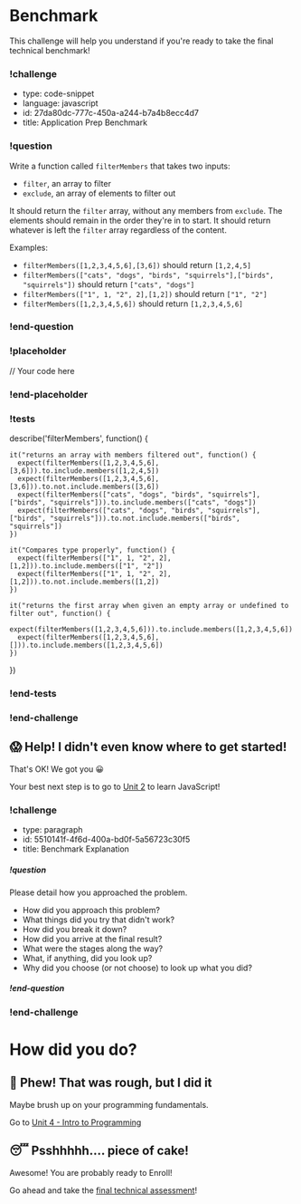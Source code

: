 # Benchmark

This challenge will help you understand if you're ready to take the final technical benchmark!

### !challenge

* type: code-snippet
* language: javascript
* id: 27da80dc-777c-450a-a244-b7a4b8ecc4d7
* title: Application Prep Benchmark

### !question

Write a function called `filterMembers` that takes two inputs:
* `filter`, an array to filter
* `exclude`, an array of elements to filter out

It should return the `filter` array, without any members from `exclude`. The elements should remain in the order they're in to start. It should return whatever is left the `filter` array regardless of the content.

Examples:
- `filterMembers([1,2,3,4,5,6],[3,6])` should return `[1,2,4,5]`
- `filterMembers(["cats", "dogs", "birds", "squirrels"],["birds", "squirrels"])` should return `["cats", "dogs"]`
- `filterMembers(["1", 1, "2", 2],[1,2])` should return `["1", "2"]`
- `filterMembers([1,2,3,4,5,6])` should return `[1,2,3,4,5,6]`


### !end-question

### !placeholder

// Your code here

### !end-placeholder

### !tests


describe('filterMembers', function() {

    it("returns an array with members filtered out", function() {
      expect(filterMembers([1,2,3,4,5,6],[3,6])).to.include.members([1,2,4,5])
      expect(filterMembers([1,2,3,4,5,6],[3,6])).to.not.include.members([3,6])
      expect(filterMembers(["cats", "dogs", "birds", "squirrels"],["birds", "squirrels"])).to.include.members(["cats", "dogs"])
      expect(filterMembers(["cats", "dogs", "birds", "squirrels"],["birds", "squirrels"])).to.not.include.members(["birds", "squirrels"])
    })

    it("Compares type properly", function() {
      expect(filterMembers(["1", 1, "2", 2],[1,2])).to.include.members(["1", "2"])
      expect(filterMembers(["1", 1, "2", 2],[1,2])).to.not.include.members([1,2])
    })

    it("returns the first array when given an empty array or undefined to filter out", function() {
      expect(filterMembers([1,2,3,4,5,6])).to.include.members([1,2,3,4,5,6])
      expect(filterMembers([1,2,3,4,5,6],[])).to.include.members([1,2,3,4,5,6])
    })

})

### !end-tests

### !end-challenge

## 😱 Help!  I didn't even know where to get started!

That's OK!  We got you 😀

Your best next step is to go to [Unit 2](https://github.com/gSchool/javascript-curriculum/blob/precourse/10_Syntax/README.md) to learn JavaScript!

### !challenge

* type: paragraph
* id: 5510141f-4f6d-400a-bd0f-5a56723c30f5
* title: Benchmark Explanation

##### !question

Please detail how you approached the problem.

* How did you approach this problem?
* What things did you try that didn't work?
* How did you break it down?
* How did you arrive at the final result?
* What were the stages along the way?
* What, if anything, did you look up?
* Why did you choose (or not choose) to look up what you did?


##### !end-question

### !end-challenge

# How did you do?



## 🤔 Phew!  That was rough, but I did it

Maybe brush up on your programming fundamentals.

Go to [Unit 4 - Intro to Programming](https://github.com/gSchool/wdi-application-prep/blob/master/units/programming.md)

## 😴 Psshhhhh.... piece of cake!

Awesome!  You are probably ready to Enroll!

Go ahead and take the [final technical assessment](https://github.com/gSchool/javascript-drills/blob/master/assessments/pretest/post-test.md)!

